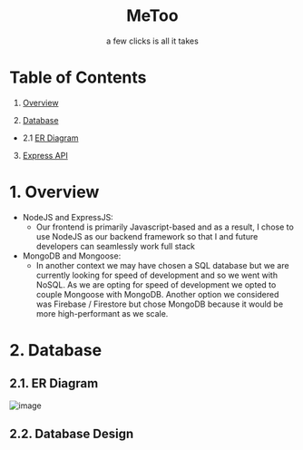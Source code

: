 <div align="center">
  <h1>MeToo</h1>
  <p>a few clicks is all it takes</p>
</div>

# Table of Contents 

1. [Overview](#1-overview)
 
2. [Database](#2-database)
  - 2.1 [ER Diagram](#21-er-diagram)
   
3. [Express API](#13-express-api)

# 1. Overview

- NodeJS and ExpressJS:
  - Our frontend is primarily Javascript-based and as a result, I chose to use NodeJS as our backend framework so that I and future developers can seamlessly work full stack
- MongoDB and Mongoose:
  - In another context we may have chosen a SQL database but we are currently looking for speed of development and so we went with NoSQL. As we are opting for speed of development we opted to couple Mongoose with MongoDB. Another option we considered was Firebase / Firestore but chose MongoDB because it would be more high-performant as we scale. 

# 2. Database

## 2.1. ER Diagram
![image](https://user-images.githubusercontent.com/38811310/135113523-2156ec2a-aeca-408d-9dc7-8b155db41f58.png)

## 2.2. Database Design
